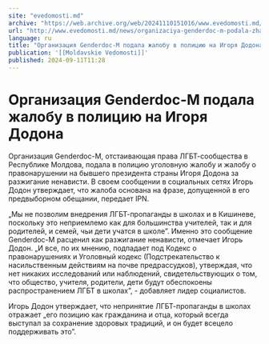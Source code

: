 ```yaml
---
site: "evedomosti.md"
archive: "https://web.archive.org/web/20241110151016/www.evedomosti.md/news/organizaciya-genderdoc-m-podala-zhalobu-v-policiyu-na-igorya"
url: "http://www.evedomosti.md/news/organizaciya-genderdoc-m-podala-zhalobu-v-policiyu-na-igorya"
language: ru
title: "Организация Genderdoc-M подала жалобу в полицию на Игоря Додона"
publication: '[[Moldavskie Vedomosti]]'
published: 2024-09-11T11:28
---
```


# Организация Genderdoc-M подала жалобу в полицию на Игоря Додона

Организация Genderdoc-M, отстаивающая права ЛГБТ-сообщества в Республике Молдова, подала в полицию уголовную жалобу и жалобу о правонарушении на бывшего президента страны Игоря Додона за разжигание ненависти. В своем сообщении в социальных сетях Игорь Додон утверждает, что жалоба основана на фразе, допущенной в его предвыборном обещании, передает IPN.

„Мы не позволим внедрения ЛГБТ-пропаганды в школах и в Кишиневе, поскольку это неприемлемо как для большинства учителей, так и для родителей, и семей, чьи дети учатся в школе”. Именно это сообщение Genderdoc-M расценил как разжигание ненависти, отмечает Игорь Додон. „И все, по их мнению, подпадает под Кодекс о правонарушениях и Уголовный кодекс (Подстрекательство к насильственным действиям на почве предрассудков), утверждая, что нет никаких исследований или наблюдений, свидетельствующих о том, что общество, учителя, родители, дети будут обеспокоены распространением ЛГБТ в школах”, - добавляет лидер социалистов.

Игорь Додон утверждает, что непринятие ЛГБТ-пропаганды в школах отражает „его позицию как гражданина и отца, который всегда выступал за сохранение здоровых традиций, и он будет всецело поддерживать это”.